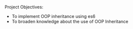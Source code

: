 Project Objectives:
- To implement OOP inheritance using es6
- To broaden knowledge about the use of OOP Inheritance
